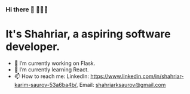 ### Hi there 👋 👨🏽‍💻
# It's Shahriar, a aspiring software developer.
- 🔭 I’m currently working on Flask.
- 🌱 I’m currently learning React.
- 📫 How to reach me: LinkedIn: https://www.linkedin.com/in/shahriar-karim-saurov-53a6ba4b/, Email: shahriarksaurov@gmail.com

<!--
**ShahSau/ShahSau** is a ✨ _special_ ✨ repository because its `README.md` (this file) appears on your GitHub profile.

Here are some ideas to get you started:

- 🔭 I’m currently working on ...
- 🌱 I’m currently learning ...
- 👯 I’m looking to collaborate on ...
- 🤔 I’m looking for help with ...
- 💬 Ask me about ...
- 📫 How to reach me: ...
- 😄 Pronouns: ...
- ⚡ Fun fact: ...
-->

